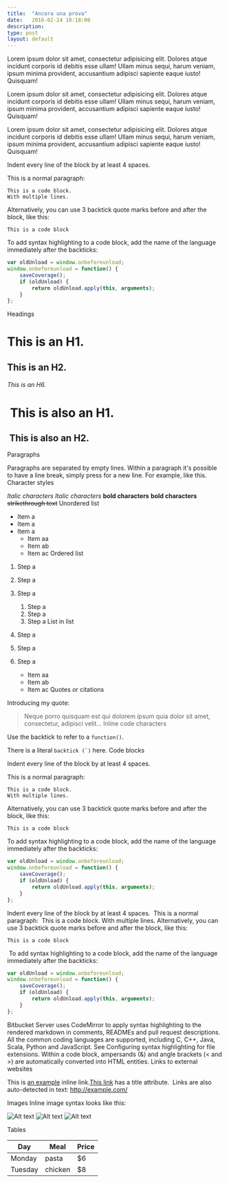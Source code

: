 ```yaml
---
title:  "Ancora una prova"
date:   2016-02-24 10:18:00
description:
type: post
layout: default
---
```

Lorem ipsum dolor sit amet, consectetur adipisicing elit. Dolores atque incidunt corporis id debitis esse ullam! Ullam minus sequi, harum veniam, ipsum minima provident, accusantium adipisci sapiente eaque iusto! Quisquam!

Lorem ipsum dolor sit amet, consectetur adipisicing elit. Dolores atque incidunt corporis id debitis esse ullam! Ullam minus sequi, harum veniam, ipsum minima provident, accusantium adipisci sapiente eaque iusto! Quisquam!

Lorem ipsum dolor sit amet, consectetur adipisicing elit. Dolores atque incidunt corporis id debitis esse ullam! Ullam minus sequi, harum veniam, ipsum minima provident, accusantium adipisci sapiente eaque iusto! Quisquam!

Indent every line of the block by at least 4 spaces.

This is a normal paragraph:

    This is a code block.
    With multiple lines.

Alternatively, you can use 3 backtick quote marks before and after the block, like this:

```
This is a code block
```

To add syntax highlighting to a code block, add the name of the language immediately
after the backticks: 

```javascript
var oldUnload = window.onbeforeunload;
window.onbeforeunload = function() {
    saveCoverage();
    if (oldUnload) {
        return oldUnload.apply(this, arguments);
    }
};
```

Headings

# This is an H1.
## This is an H2.
###### This is an H6.
​
This is also an H1.
==================
​
This is also an H2.
------------------
Paragraphs

Paragraphs are separated by empty lines. Within a paragraph it's possible to have a line break,
simply press <return> for a new line.
​
For example,
like this.
Character styles

*Italic characters* 
_Italic characters_
**bold characters**
__bold characters__
~~strikethrough text~~
Unordered list

* Item a
* Item a
* Item a
  * Item aa
  * Item ab
  * Item ac
Ordered list

1. Step a
2. Step a
3. Step a
   1. Step a
   2. Step a
   3. Step a
List in list

1. Step a
2. Step a
3. Step a
   * Item aa
   * Item ab
   * Item ac
Quotes or citations

Introducing my quote:
​
> Neque porro quisquam est qui 
> dolorem ipsum quia dolor sit amet, 
> consectetur, adipisci velit...
Inline code characters

Use the backtick to refer to a `function()`.
 
There is a literal ``backtick (`)`` here.
Code blocks

Indent every line of the block by at least 4 spaces.

This is a normal paragraph:

    This is a code block.
    With multiple lines.

Alternatively, you can use 3 backtick quote marks before and after the block, like this:

```
This is a code block
```

To add syntax highlighting to a code block, add the name of the language immediately
after the backticks: 

```javascript
var oldUnload = window.onbeforeunload;
window.onbeforeunload = function() {
    saveCoverage();
    if (oldUnload) {
        return oldUnload.apply(this, arguments);
    }
};
```
Indent every line of the block by at least 4 spaces.
​
This is a normal paragraph:
​
    This is a code block.
    With multiple lines.
​
Alternatively, you can use 3 backtick quote marks before and after the block, like this:
​
```
This is a code block
```
​
To add syntax highlighting to a code block, add the name of the language immediately
after the backticks: 
​
```javascript
var oldUnload = window.onbeforeunload;
window.onbeforeunload = function() {
    saveCoverage();
    if (oldUnload) {
        return oldUnload.apply(this, arguments);
    }
};
```
Bitbucket Server uses CodeMirror to apply syntax highlighting to the rendered markdown in comments, READMEs and pull request descriptions. All the common coding languages are supported, including C, C++, Java, Scala, Python and JavaScript. See Configuring syntax highlighting for file extensions.
Within a code block, ampersands (&) and angle brackets (< and >) are automatically converted into HTML entities.
Links to external websites

This is [an example](http://www.example.com/) inline link.
​
[This link](http://example.com/ "Title") has a title attribute.
​
Links are also auto-detected in text: http://example.com/

Images
Inline image syntax looks like this:

![Alt text](/path/to/image.jpg)
![Alt text](/path/to/image.png "Optional title attribute")
![Alt text](/url/to/image.jpg)

Tables

| Day     | Meal    | Price |
| --------|---------|-------|
| Monday  | pasta   | $6    |
| Tuesday | chicken | $8    |